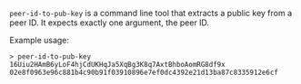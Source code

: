 `peer-id-to-pub-key` is a command line tool that extracts a public key from a
peer ID. It expects exactly one argument, the peer ID.

Example usage:

```
> peer-id-to-pub-key 16Uiu2HAmB6yLoF4hjCdUKHqJa5XqBg3K8q7AxtBhboAomRG8df9x
02e8f0963e96c881b4c90b91f03910896e7ef0dc4392e21d13ba87c8335912e6cf
```
